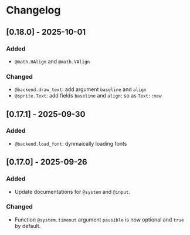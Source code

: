 # Changelog

## [0.18.0] - 2025-10-01

### Added

- `@math.HAlign` and `@math.VAlign`

### Changed 

- `@backend.draw_text`: add argument `baseline` and `align`
- `@sprite.Text`: add fields `baseline` and `align`; so as `Text::new`

## [0.17.1] - 2025-09-30

### Added 

- `@backend.load_font`: dynmaically loading fonts

## [0.17.0] - 2025-09-26

### Added

- Update documentations for `@system` and `@input`. 

### Changed

- Function `@system.timeout` argument `pausible` is now optional and `true` by default.

